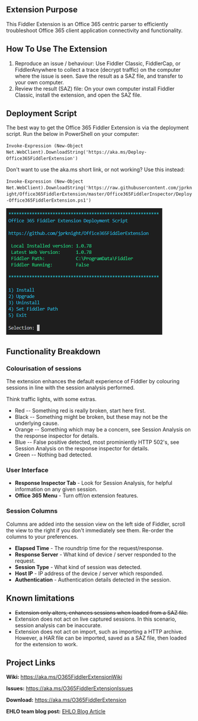 ## Extension Purpose

This Fiddler Extension is an Office 365 centric parser to efficiently troubleshoot Office 365 client application connectivity and functionality.

## How To Use The Extension

1. Reproduce an issue / behaviour: Use Fiddler Classic, FiddlerCap, or FiddlerAnywhere to collect a trace (decrypt traffic) on the computer where the issue is seen. Save the result as a SAZ file, and transfer to your own computer.
2. Review the result (SAZ) file: On your own computer install Fiddler Classic, install the extension, and open the SAZ file.

## Deployment Script

The best way to get the Office 365 Fiddler Extension is via the deployment script. Run the below in PowerShell on your computer: 

`Invoke-Expression (New-Object Net.WebClient).DownloadString('https://aka.ms/Deploy-Office365FiddlerExtension')`

Don't want to use the aka.ms short link, or not working? Use this instead:

`Invoke-Expression (New-Object Net.WebClient).DownloadString('https://raw.githubusercontent.com/jprknight/Office365FiddlerExtension/master/Office365FiddlerInspector/Deploy-Office365FiddlerExtension.ps1')`

![Office 365 Fiddler Extension Deployment Script](https://github.com/jprknight/Office365FiddlerExtension/blob/master/docs/Office365FiddlerExtensionDeploymentScript.png)

## Functionality Breakdown

### Colourisation of sessions
The extension enhances the default experience of Fiddler by colouring sessions in line with the session analysis performed.

Think traffic lights, with some extras.

* Red -- Something red is really broken, start here first.
* Black -- Something might be broken, but these may not be the underlying cause.
* Orange -- Something which may be a concern, see Session Analysis on the response inspector for details.
* Blue -- False positive detected, most prominiently HTTP 502's, see Session Analysis on the response inspector for details.
* Green -- Nothing bad detected.

### User Interface

* **Response Inspector Tab** - Look for Session Analysis, for helpful information on any given session.
* **Office 365 Menu** - Turn off/on extension features.

### Session Columns

Columns are added into the session view on the left side of Fiddler, scroll the view to the right if you don't immediately see them. Re-order the columns to your preferences.

* **Elapsed Time** - The roundtrip time for the request/response.
* **Response Server** - What kind of device / server responded to the request.
* **Session Type** - What kind of session was detected.
* **Host IP** - IP address of the device / server which responded.
* **Authentication** - Authentication details detected in the session.

## Known limitations

* ~~Extension only alters, enhances sessions when loaded from a SAZ file.~~
* Extension does not act on live captured sessions. In this scenario, session analysis can be inaccurate.
* Extension does not act on import, such as importing a HTTP archive. However, a HAR file can be imported, saved as a SAZ file, then loaded for the extension to work.

## Project Links

**Wiki:** <a href="https://aka.ms/O365FiddlerExtensionWiki" target="_blank">https://aka.ms/O365FiddlerExtensionWiki</a>

**Issues:** <a href="https://aka.ms/O365FiddlerExtensionIssues" target="_blank">https://aka.ms/O365FiddlerExtensionIssues</a>

**Download:** <a href="https://aka.ms/O365FiddlerExtension" target="_blank">https://aka.ms/O365FiddlerExtension</a>

**EHLO team blog post:** <a href="https://techcommunity.microsoft.com/t5/exchange-team-blog/introducing-the-exchange-online-fiddler-extension/ba-p/608788" target="_blank">EHLO Blog Article</a>
